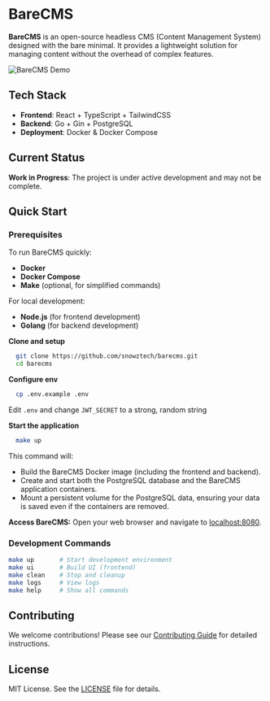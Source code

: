 # BareCMS

**BareCMS** is an open-source headless CMS (Content Management System) designed with the bare minimal. It provides a lightweight solution for managing content without the overhead of complex features.

![BareCMS Demo](assets/rec.gif)

## Tech Stack

- **Frontend**: React + TypeScript + TailwindCSS
- **Backend**: Go + Gin + PostgreSQL
- **Deployment**: Docker & Docker Compose

## Current Status

**Work in Progress**: The project is under active development and may not be complete.

## Quick Start

### Prerequisites

To run BareCMS quickly:

- **Docker**
- **Docker Compose**
- **Make** (optional, for simplified commands)

For local development:

- **Node.js** (for frontend development)
- **Golang** (for backend development)

**Clone and setup**

```bash
  git clone https://github.com/snowztech/barecms.git
  cd barecms
```

**Configure env**

```bash
  cp .env.example .env
```

Edit `.env` and change `JWT_SECRET` to a strong, random string

**Start the application**

```bash
  make up
```

This command will:

- Build the BareCMS Docker image (including the frontend and backend).
- Create and start both the PostgreSQL database and the BareCMS application containers.
- Mount a persistent volume for the PostgreSQL data, ensuring your data is saved even if the containers are removed.

**Access BareCMS:**
  Open your web browser and navigate to [localhost:8080](http://localhost:8080).

### Development Commands

```bash
make up       # Start development environment
make ui       # Build UI (frontend)
make clean    # Stop and cleanup
make logs     # View logs
make help     # Show all commands
```

## Contributing

We welcome contributions! Please see our [Contributing Guide](docs/CONTRIBUTING.md) for detailed instructions.

## License

MIT License. See the [LICENSE](LICENSE) file for details.
